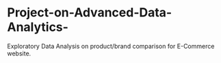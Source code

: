 # Project-on-Advanced-Data-Analytics-
Exploratory Data Analysis on product/brand comparison for E-Commerce website.

